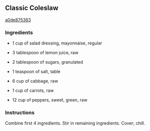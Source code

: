 ## Classic Coleslaw

[a0de875383](http://www.food.com/recipe/classic-coleslaw-175263)

### Ingredients

 - 1 cup of salad dressing, mayonnaise, regular

 - 3 tablespoon of lemon juice, raw

 - 2 tablespoon of sugars, granulated

 - 1 teaspoon of salt, table

 - 6 cup of cabbage, raw

 - 1 cup of carrots, raw

 - 12 cup of peppers, sweet, green, raw

### Instructions

Combine first 4 ingredients. Stir in remaining ingredients. Cover; chill.